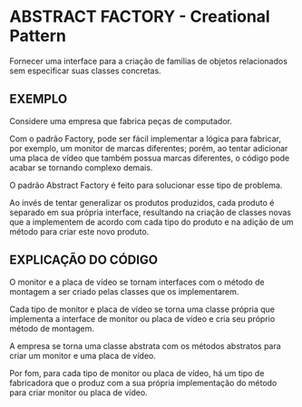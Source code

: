 # ABSTRACT FACTORY - Creational Pattern

Fornecer uma interface para a criação de famílias de objetos relacionados sem especificar suas classes concretas.

## EXEMPLO

Considere uma empresa que fabrica peças de computador.

Com o padrão Factory, pode ser fácil implementar a lógica para fabricar, por exemplo, um monitor de marcas diferentes; porém, ao tentar adicionar uma placa de vídeo que também possua marcas diferentes, o código pode acabar se tornando complexo demais.

O padrão Abstract Factory é feito para solucionar esse tipo de problema.

Ao invés de tentar generalizar os produtos produzidos, cada produto é separado em sua própria interface, resultando na criação de classes novas que a implementem de acordo com cada tipo do produto e na adição de um método para criar este novo produto.

## EXPLICAÇÃO DO CÓDIGO

O monitor e a placa de vídeo se tornam interfaces com o método de montagem a ser criado pelas classes que os implementarem.

Cada tipo de monitor e placa de vídeo se torna uma classe própria que implementa a interface de monitor ou placa de vídeo e cria seu próprio método de montagem.

A empresa se torna uma classe abstrata com os métodos abstratos para criar um monitor e uma placa de vídeo.

Por fom, para cada tipo de monitor ou placa de vídeo, há um tipo de fabricadora que o produz com a sua própria implementação do método para criar monitor ou placa de vídeo.